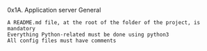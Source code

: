 0x1A. Application server
General

    A README.md file, at the root of the folder of the project, is mandatory
    Everything Python-related must be done using python3
    All config files must have comments

